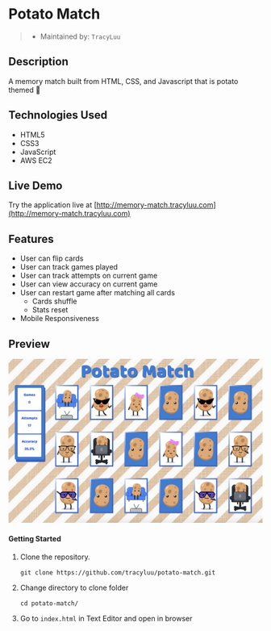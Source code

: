 # Potato Match

> - Maintained by: `TracyLuu`


## Description

A memory match built from HTML, CSS, and Javascript that is potato themed 🥔

## Technologies Used

- HTML5
- CSS3
- JavaScript
- AWS EC2

## Live Demo
Try the application live at [http://memory-match.tracyluu.com](http://memory-match.tracyluu.com)

## Features
- User can flip cards
- User can track games played
- User can track attempts on current game
- User can view accuracy on current game
- User can restart game after matching all cards
    - Cards shuffle
    - Stats reset
- Mobile Responsiveness

## Preview
![](assets/images/potato-preview.png)

#### Getting Started

1. Clone the repository.

    ```shell
    git clone https://github.com/tracyluu/potato-match.git
    ```

2. Change directory to clone folder

    ```shell
    cd potato-match/
    ```

3. Go to `index.html` in Text Editor and open in browser
